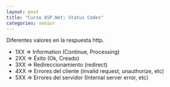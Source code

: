 ```yaml
---
layout: post
title: "Curso ASP.Net: Status Codes"
categories: senior
---
```


Diferentes valores en la respuesta<!--more--> http.

- 1XX => Information (Continue, Processing)
- 2XX => Éxito (Ok, Creado)
- 3XX => Redireccionamiento (redirect)
- 4XX => Errores del cliente (invalid request, unauthorize, etc)
- 5XX => Errores del servidor (Internal server error, etc)

